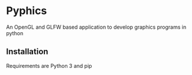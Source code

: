 # Pyphics
An OpenGL and GLFW based application to develop graphics programs in python

## Installation
Requirements are Python 3 and pip
